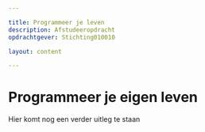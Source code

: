 ```yaml
--- 

title: Programmeer je leven
description: Afstudeeropdracht
opdrachtgever: Stichting010010

layout: content

---
```


# Programmeer je eigen leven 

Hier komt nog een verder uitleg te staan 


